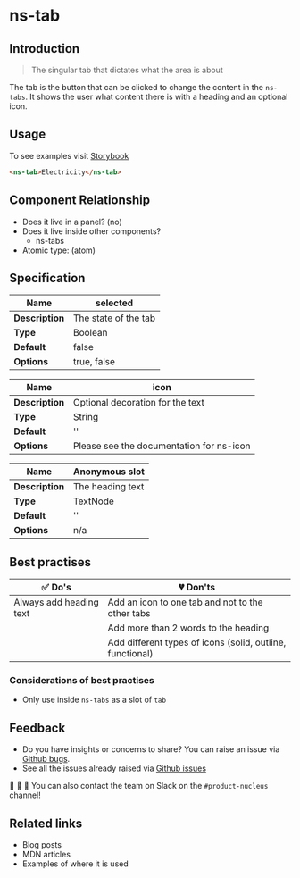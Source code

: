 # ns-tab

## Introduction

> The singular tab that dictates what the area is about

The tab is the button that can be clicked to change the content in the `ns-tabs`. It shows the user what content there is with a heading and an optional icon.

## Usage

To see examples visit [Storybook](https://nucleus.bgdigital.xyz/demo/index.html?path=/story/ns-tab--tab)

```html
<ns-tab>Electricity</ns-tab>
```

## Component Relationship

- Does it live in a panel? (no)
- Does it live inside other components?
  - ns-tabs
- Atomic type: (atom)

## Specification
| **Name**| selected |
| ----------- | ------------------------------- |
| **Description** | The state of the tab |
| **Type**        | Boolean |
| **Default**     | false |
| **Options**     | true, false |

| **Name**| icon |
| ----------- | ------------------------------- |
| **Description** | Optional decoration for the text |
| **Type**        | String |
| **Default**     | '' |
| **Options**     | Please see the documentation for ns-icon |

| **Name**| Anonymous slot |
| ----------- | ------------------------------- |
| **Description** | The heading text |
| **Type**        | TextNode |
| **Default**     | '' |
| **Options**     | n/a |

## Best practises

| ✅ Do's | 💔 Don'ts |
| ------ | -------- |
| Always add heading text | Add an icon to one tab and not to the other tabs |
|        | Add more than 2 words to the heading |
|        | Add different types of icons (solid, outline, functional) |

### Considerations of best practises

- Only use inside `ns-tabs` as a slot of `tab`

## Feedback

- Do you have insights or concerns to share? You can raise an issue via [Github bugs](https://github.com/ConnectedHomes/nucleus/issues/new?assignees=&labels=Bug&template=a--bug-report.md&title=[bug]%20[ns-tab]).
- See all the issues already raised via [Github issues](https://github.com/connectedHomes/nucleus/issues?utf8=%E2%9C%93&q=is%3Aopen+is%3Aissue+label%3ABug+[ns-tab])

💩 🎉 🦄 You can also contact the team on Slack on the `#product-nucleus` channel!

## Related links
- Blog posts
- MDN articles
- Examples of where it is used
